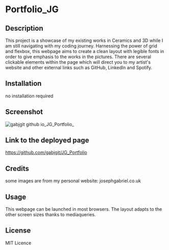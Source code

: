 # Portfolio_JG
## Description
This project is a showcase of my existing works in Ceramics and 3D while I am still navigating with my coding journey. Harnessing the power of grid and flexbox, this webpage aims to create a clean layout with legible fonts in order to give emphasis to the works in the pictures. There are several clickable elements within the page which will direct you to my artist's website and other external links such as GitHub, LinkedIn and Spotify.
## Installation
no installation required
## Screenshot
![gabjgit github io_JG_Portfolio_](https://user-images.githubusercontent.com/117084844/206589481-0b92ea6f-8621-4333-8754-0e419db55819.png)
## Link to the deployed page
https://github.com/gabjgit/JG_Portfolio
## Credits
some images are from my personal website: josephgabriel.co.uk
## Usage
This webpage can be launched in most browsers. The layout adapts to the other screen sizes thanks to mediaqueries.
## License
MIT Licence
